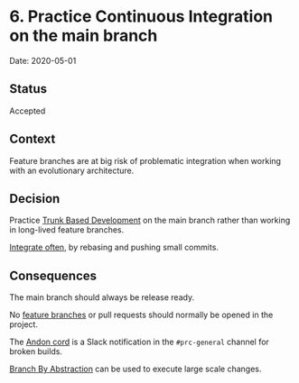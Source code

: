 # 6. Practice Continuous Integration on the main branch

Date: 2020-05-01

## Status

Accepted

## Context

Feature branches are at big risk of problematic integration when working with an evolutionary architecture.

## Decision

Practice [Trunk Based Development] on the main branch rather than working in long-lived feature branches.

[Integrate often], by rebasing and pushing small commits.

## Consequences

The main branch should always be release ready.

No [feature branches][FeatureBranch] or pull requests should normally be opened in the project.

The [Andon cord] is a Slack notification in the `#prc-general` channel for broken builds.

[Branch By Abstraction][BranchByAbstraction] can be used to execute large scale changes.

[Andon cord]: https://en.wikipedia.org/wiki/Andon_(manufacturing)
[BranchByAbstraction]: https://www.martinfowler.com/bliki/BranchByAbstraction.html
[FeatureBranch]: https://www.martinfowler.com/bliki/FeatureBranch.html
[Integrate often]: http://www.extremeprogramming.org/rules/integrateoften.html
[Trunk Based Development]: https://trunkbaseddevelopment.com/5-min-overview/
